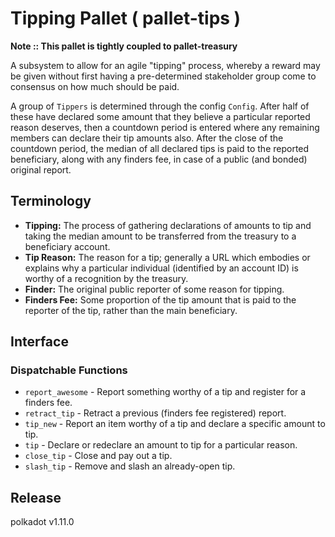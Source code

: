 # Tipping Pallet ( pallet-tips )

**Note :: This pallet is tightly coupled to pallet-treasury**

A subsystem to allow for an agile "tipping" process, whereby a reward may be given without first
having a pre-determined stakeholder group come to consensus on how much should be paid.

A group of `Tippers` is determined through the config `Config`. After half of these have declared
some amount that they believe a particular reported reason deserves, then a countdown period is
entered where any remaining members can declare their tip amounts also. After the close of the
countdown period, the median of all declared tips is paid to the reported beneficiary, along with
any finders fee, in case of a public (and bonded) original report.

## Terminology

- **Tipping:** The process of gathering declarations of amounts to tip and taking the median amount
  to be transferred from the treasury to a beneficiary account.
- **Tip Reason:** The reason for a tip; generally a URL which embodies or explains why a particular
  individual (identified by an account ID) is worthy of a recognition by the treasury.
- **Finder:** The original public reporter of some reason for tipping.
- **Finders Fee:** Some proportion of the tip amount that is paid to the reporter of  the tip,
  rather than the main beneficiary.

## Interface

### Dispatchable Functions

- `report_awesome` - Report something worthy of a tip and register for a finders fee.
- `retract_tip` - Retract a previous (finders fee registered) report.
- `tip_new` - Report an item worthy of a tip and declare a specific amount to tip.
- `tip` - Declare or redeclare an amount to tip for a particular reason.
- `close_tip` - Close and pay out a tip.
- `slash_tip` - Remove and slash an already-open tip.


## Release

polkadot v1.11.0
